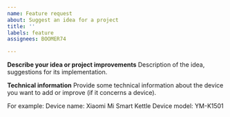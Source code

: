 ```yaml
---
name: Feature request
about: Suggest an idea for a project
title: ''
labels: feature
assignees: BOOMER74

---
```


**Describe your idea or project improvements**
Description of the idea, suggestions for its implementation.

**Technical information**
Provide some technical information about the device you want to add or improve (if it concerns a device).

For example:
Device name: Xiaomi Mi Smart Kettle
Device model: YM-K1501
